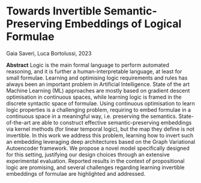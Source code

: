# Towards Invertible Semantic-Preserving Embeddings of Logical Formulae

Gaia Saveri, Luca Bortolussi, 2023 

**Abstract**
Logic is the main formal language to perform automated reasoning, and it is further a human-interpretable language, at least for small formulae. Learning and optimising logic requirements and rules has always been an important problem in Artificial Intelligence. State of the art Machine Learning (ML) approaches are mostly based on  gradient descent optimisation in continuous spaces, while learning logic is framed in the discrete syntactic space of formulae. Using continuous optimisation to learn logic properties is a challenging problem, requiring to embed formulae in a continuous space in a meaningful way, i.e.  preserving the semantics. State-of-the-art are able to construct effective semantic-preserving embeddings via kernel methods (for linear temporal logic), but the map they define is not invertible. In this work we address this problem, learning how to invert such an embedding leveraging deep architectures based on the Graph Variational Autoencoder framework. We propose a novel model specifically designed for this setting, justifying our design choices through an extensive experimental evaluation. Reported results in the context of propositional logic are promising, and several challenges regarding learning invertible embeddings of formulae are highlighted and addressed.
